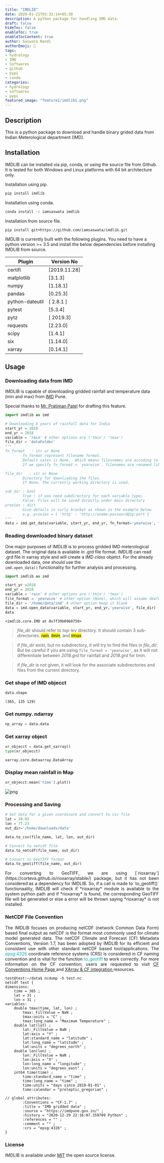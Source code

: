 ```yaml
---
title: "IMDLIB"
date: 2020-01-21T03:32:14+05:30
description: A python package for handling IMD data.
draft: false
hideToc: false
enableToc: true
enableTocContent: true
author: Saswata Nandi
authorEmoji: 🤖
tags:
- hydrology
- IMD
- Softwares
- github
- pypi
- conda
categories:
- hydrology
- softwares
- pypi
featured_image: "feature1/imdlib1.png"
---
```


## Description

This is a python package to download and handle binary grided data from Indian Meterological department (IMD).

## Installation

IMDLIB can be installed via pip, conda, or using the source file from Github. It is tested for both Windows and Linux platforms with 64 bit architecture only.

Installation using pip.
``` bash
pip install imdlib
```

Installation using conda.
``` bash
conda install -c iamsaswata imdlib
```
Installation from source file.

``` bash
pip install git+https://github.com/iamsaswata/imdlib.git
```
IMDLIB is currently built with the following plugins. You need to have a python version >= 3.5 and install the below dependencies before installing IMDLIB from source.

| Plugin | Version No|
| ------ | ------ |
| certifi | [2019.11.28] |
| matplotlib | [3.1.3] |
| numpy | [1.18.1] |
| pandas | [0.25.3] |
| python-dateutil | [ 2.8.1 ] |
| pytest | [5.3.4] |
| pytz | [ 2019.3] |
| requests | [2.23.0] |
| scipy | [1.4.1] |
| six | [1.14.0] |
| xarray | [0.14.1] |

## Usage

### Downloading data from IMD

IMDLIB is capable of downloading gridded rainfall and temperature data (min and max) from [IMD](http://www.imdpune.gov.in/) Pune.

Special thanks to [Mr. Pratiman Patel](https://scholar.google.co.in/citations?user=u4ZxPmIAAAAJ&hl=en) for drafting this feature.


``` python
import imdlib as imd

# Downloading 8 years of rainfall data for India
start_yr = 2010
end_yr = 2018
variable = 'rain' # other options are ('tmin'/ 'tmax')
file_dir = 'dataFolder'
"""
fn_format   : str or None
        fn_format represent filename format. 
        Default vales is None.  Which means filesnames are accoding to the IMD naming convention
        If we specify fn_format = 'yearwise', filenames are renamed like <year.grd>

file_dir   : str or None
        Directory for downliading the files.
        If None, the currently working directory is used.

sub_dir : bool
		True : if you need subdirectory for each variable type;
        False: Files will be saved directly under main directory
proxies : dict
        Give details in curly bracket as shown in the example below
        e.g. proxies = { 'http' : 'http://uname:password@ip:port'}
"""
data = imd.get_data(variable, start_yr, end_yr, fn_format='yearwise', file_dir=file_dir)
```

### Reading downloaded binary dataset

One major purposes of IMDLIB is to process gridded IMD meterological dataset. The original data is available in .grd file format. IMDLIB can read .grd file in xarray style and will create a *IMD class* objetct. For the already downloaded data, one should use the <code> imd.open_data()</code> functionality for further analysis and processing.


``` python
import imdlib as imd

start_yr =2018
end_yr = 2018
variable = 'rain' # other options are ('tmin'/ 'tmax')
file_format = 'yearwise' # other option (None), which will assume deafult imd naming convention
file_dir = '/home/data/imd' # other option keep it blank
data = imd.open_data(variable, start_yr, end_yr,'yearwise', file_dir)
data
```
    <imdlib.core.IMD at 0x7f39b0960750>

> *file_dir* should refer to *top-lev* directory. It should contain 3 sub-directories. <mark>*rain*</mark>, <mark>*tmin*</mark>, and <mark>*tmax*</mark>.

> if *file_dir* exist, but no subdirectory, it will try to find the files in *file_dir*. But be careful if you are using `file_format = 'yearwise'`, as it will not differentiate between *2018.grd* for rainfall and *2018.grd* for tmin.

> if *file_dir* is not given, it will look for the associate subdirectories and files from the current directory.

### Get shape of IMD objecct
```python
data.shape
```
    (365, 135 129)

### Get numpy. ndarray

```python
np_array = data.data
```


### Get xarray object


```python
xr_objecct = data.get_xarray()
type(xr_objecct)
```
    xarray.core.dataarray.DataArray

### Display mean rainfall in Map

```python
xr_objecct.mean('time').plot()
```
![png](/softwares/imdlib1.png)


### Processing and Saving

```python
# Get data for a given coordinare and convert to csv file
lat = 20.03
lon = 77.23
out_dir='/home/downloads/data'

data.to_csv(file_name, lat, lon, out_dir)

# Convert to netcdf file
data.to_netcdf(file_name, out_dir)

# Convert to GeoTIFF format
data.to_geotiff(file_name, out_dir)

```

<div style="text-align: justify"> For converting to GeoTIFF, we are using [`rioxarray`](https://corteva.github.io/rioxarray/stable/) package, but it has not been considered as a dependency for IMDLIB. So, if a call is made to `to_geotiff()` functionaality, IMDLIB will check if *rioxarray* module is available to the system python path and if *rioxarray* is found, the corresponding GeoTIFF file will be generated or else a error will be thrown saying *rioxarray* is not installed. </div>


### NetCDF File Convention

<div style="text-align: justify"> The IMDLIB focuses on producing netCDF (network Common Data Form) based final output as netCDF is the format most commonly used for climate model generated data. The netCDF Climate and Forecast (CF) Metadata Conventions, Version 1.7, has been adopted by IMDLIB for its efficient and consistent use with other standard netCDF based tool/applications. The <span style="background-color:AliceBlue;color:LightSeaGreen">epsg:4326</span> coordinate reference systems (CRS) is considered in CF naming convention and is vital for the function <span style="background-color:AliceBlue;color:LightSeaGreen">to_geotiff</span> to work correctly. For more information on the CF convention, users are requested to visit <span><a href="https://cfconventions.org">CF Conventions Home Page </a></span> and <span><a href="https://unidata.github.io/python-training/workshop/XArray/xarray-and-cf">XArray & CF integration </a></span> resources.</div>

```shell
test@test:~/data$ ncdump -h test.nc 
netcdf test {
dimensions:
	time = 365 ;
	lat = 31 ;
	lon = 31 ;
variables:
	double tmax(time, lat, lon) ;
		tmax:_FillValue = NaN ;
		tmax:units = "C" ;
		tmax:long_name = "Maximum Temperature" ;
	double lat(lat) ;
		lat:_FillValue = NaN ;
		lat:axis = "Y" ;
		lat:standard_name = "latitude" ;
		lat:long_name = "latitude" ;
		lat:units = "degrees_north" ;
	double lon(lon) ;
		lon:_FillValue = NaN ;
		lon:axis = "X" ;
		lon:long_name = "longitude" ;
		lon:units = "degrees_east" ;
	int64 time(time) ;
		time:standard_name = "time" ;
		time:long_name = "time" ;
		time:units = "days since 2010-01-01" ;
		time:calendar = "proleptic_gregorian" ;

// global attributes:
		:Conventions = "CF-1.7" ;
		:title = "IMD gridded data" ;
		:source = "https://imdpune.gov.in/" ;
		:history = "2020-12-29 22:16:07.359709 Python" ;
		:references = "" ;
		:comment = "" ;
		:crs = "epsg:4326" ;
}
```


### License

IMDLIB is available under [MIT](https://opensource.org/licenses/MIT) the open source license.


